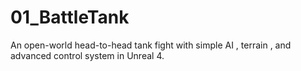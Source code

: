 # 01_BattleTank
An open-world head-to-head tank fight with simple AI , terrain , and advanced control system in Unreal 4.

